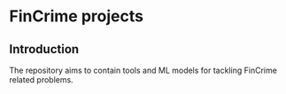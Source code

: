 # FinCrime projects

## Introduction

The repository aims to contain tools and ML models for tackling FinCrime related problems.


